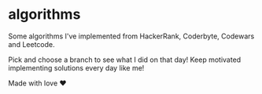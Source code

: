 # algorithms

Some algorithms I've implemented from HackerRank, Coderbyte, Codewars and Leetcode.

Pick and choose a branch to see what I did on that day! Keep motivated implementing solutions every day like me!

Made with love ❤️
